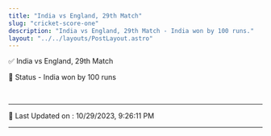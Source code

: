 ```yaml
---
title: "India vs England, 29th Match"
slug: "cricket-score-one"
description: "India vs England, 29th Match - India won by 100 runs."
layout: "../../layouts/PostLayout.astro"
--- 
```


✅ India vs England, 29th Match

📑 Status - India won by 100 runs

<br />

***

📝 Last Updated on : 10/29/2023, 9:26:11 PM

***

